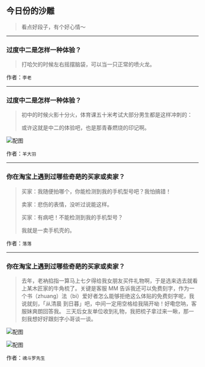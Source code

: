 ## 今日份的沙雕

> 看点好段子，有个好心情～


 
---

### 过度中二是怎样一种体验？

> 打哈欠的时候左右摇摆脑袋，可以当一只正常的喷火龙。


作者：`李老`

---

### 过度中二是怎样一种体验？

> 初中的时候火影十分火，体育课五十米考试大部分男生都是这样冲刺的：
> 
> 或许这就是中二的体验吧，也是那青春燃烧的印记啊。



![配图](http://pic2.zhimg.com/70/3da3dfee1b8e645989560f0aae1c6d81_b.jpg)


作者：`羊大羽`

---

### 你在淘宝上遇到过哪些奇葩的买家或卖家？

> 买家：我随便拍哪个，你能检测到我的手机型号吧？我怕搞错！
> 
> 卖家：悲伤的表情，没听过说能这样。
> 
> 买家：有病吧！不能检测到我的手机型号？
> 
> 我就是一卖手机壳的。


作者：`落落`

---

### 你在淘宝上遇到过哪些奇葩的买家或卖家？

> 去年，老衲掐指一算马上七夕得给我女朋友买件礼物啊，于是选来选去就看上某木匠家的牛角梳了。关键是客服 MM 告诉我还可以免费刻字，作为一个书（zhuang）法（bi）爱好者怎么能够拒绝这么体贴的免费刻字呢，我说就刻，「从清晨 到日暮」吧，中间一定用空格给我隔开呦！好嘞您呐，客服妹爽朗回答我。 三天后女友单位收到礼物，我把梳子拿过来一瞅，那一刻我想好好跟刻字小哥谈一谈。



![配图](http://pic3.zhimg.com/70/ea8e548a2f8ef457c17ae1c00500782e_b.jpg)



![配图](https://pic1.zhimg.com/v2-99698124b1d874c38fe5198433cfdc2c.jpg)


作者：`魂斗罗先生`